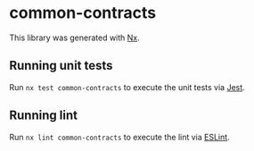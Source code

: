 # common-contracts

This library was generated with [Nx](https://nx.dev).

## Running unit tests

Run `nx test common-contracts` to execute the unit tests via [Jest](https://jestjs.io).

## Running lint

Run `nx lint common-contracts` to execute the lint via [ESLint](https://eslint.org/).
